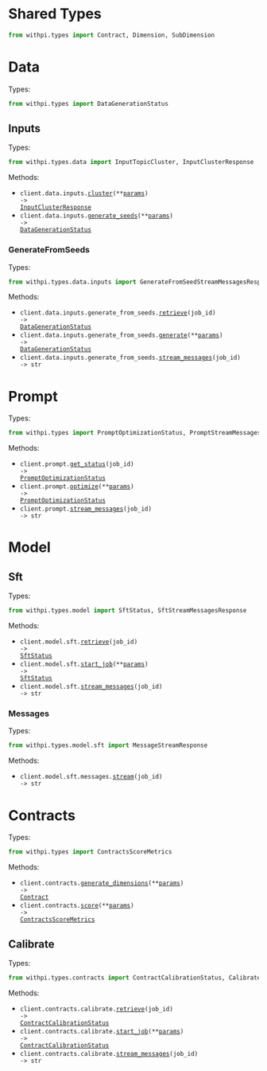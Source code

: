 # Shared Types

```python
from withpi.types import Contract, Dimension, SubDimension
```

# Data

Types:

```python
from withpi.types import DataGenerationStatus
```

## Inputs

Types:

```python
from withpi.types.data import InputTopicCluster, InputClusterResponse
```

Methods:

- <code title="post /data/input/cluster">client.data.inputs.<a href="./src/withpi/resources/data/inputs/inputs.py">cluster</a>(\*\*<a href="src/withpi/types/data/input_cluster_params.py">params</a>) -> <a href="./src/withpi/types/data/input_cluster_response.py">InputClusterResponse</a></code>
- <code title="post /data/input/generate_seeds">client.data.inputs.<a href="./src/withpi/resources/data/inputs/inputs.py">generate_seeds</a>(\*\*<a href="src/withpi/types/data/input_generate_seeds_params.py">params</a>) -> <a href="./src/withpi/types/data_generation_status.py">DataGenerationStatus</a></code>

### GenerateFromSeeds

Types:

```python
from withpi.types.data.inputs import GenerateFromSeedStreamMessagesResponse
```

Methods:

- <code title="get /data/input/generate_from_seeds/{job_id}">client.data.inputs.generate_from_seeds.<a href="./src/withpi/resources/data/inputs/generate_from_seeds.py">retrieve</a>(job_id) -> <a href="./src/withpi/types/data_generation_status.py">DataGenerationStatus</a></code>
- <code title="post /data/input/generate_from_seeds">client.data.inputs.generate_from_seeds.<a href="./src/withpi/resources/data/inputs/generate_from_seeds.py">generate</a>(\*\*<a href="src/withpi/types/data/inputs/generate_from_seed_generate_params.py">params</a>) -> <a href="./src/withpi/types/data_generation_status.py">DataGenerationStatus</a></code>
- <code title="get /data/input/generate_from_seeds/{job_id}/messages">client.data.inputs.generate_from_seeds.<a href="./src/withpi/resources/data/inputs/generate_from_seeds.py">stream_messages</a>(job_id) -> str</code>

# Prompt

Types:

```python
from withpi.types import PromptOptimizationStatus, PromptStreamMessagesResponse
```

Methods:

- <code title="get /prompt/optimize/{job_id}">client.prompt.<a href="./src/withpi/resources/prompt.py">get_status</a>(job_id) -> <a href="./src/withpi/types/prompt_optimization_status.py">PromptOptimizationStatus</a></code>
- <code title="post /prompt/optimize">client.prompt.<a href="./src/withpi/resources/prompt.py">optimize</a>(\*\*<a href="src/withpi/types/prompt_optimize_params.py">params</a>) -> <a href="./src/withpi/types/prompt_optimization_status.py">PromptOptimizationStatus</a></code>
- <code title="get /prompt/optimize/{job_id}/messages">client.prompt.<a href="./src/withpi/resources/prompt.py">stream_messages</a>(job_id) -> str</code>

# Model

## Sft

Types:

```python
from withpi.types.model import SftStatus, SftStreamMessagesResponse
```

Methods:

- <code title="get /model/sft/{job_id}">client.model.sft.<a href="./src/withpi/resources/model/sft/sft.py">retrieve</a>(job_id) -> <a href="./src/withpi/types/model/sft_status.py">SftStatus</a></code>
- <code title="post /model/sft">client.model.sft.<a href="./src/withpi/resources/model/sft/sft.py">start_job</a>(\*\*<a href="src/withpi/types/model/sft_start_job_params.py">params</a>) -> <a href="./src/withpi/types/model/sft_status.py">SftStatus</a></code>
- <code title="get /model/sft/{job_id}/messages">client.model.sft.<a href="./src/withpi/resources/model/sft/sft.py">stream_messages</a>(job_id) -> str</code>

### Messages

Types:

```python
from withpi.types.model.sft import MessageStreamResponse
```

Methods:

- <code title="get /model/sft/{job_id}/messages">client.model.sft.messages.<a href="./src/withpi/resources/model/sft/messages.py">stream</a>(job_id) -> str</code>

# Contracts

Types:

```python
from withpi.types import ContractsScoreMetrics
```

Methods:

- <code title="post /contracts/generate_dimensions">client.contracts.<a href="./src/withpi/resources/contracts/contracts.py">generate_dimensions</a>(\*\*<a href="src/withpi/types/contract_generate_dimensions_params.py">params</a>) -> <a href="./src/withpi/types/shared/contract.py">Contract</a></code>
- <code title="post /contracts/score">client.contracts.<a href="./src/withpi/resources/contracts/contracts.py">score</a>(\*\*<a href="src/withpi/types/contract_score_params.py">params</a>) -> <a href="./src/withpi/types/contracts_score_metrics.py">ContractsScoreMetrics</a></code>

## Calibrate

Types:

```python
from withpi.types.contracts import ContractCalibrationStatus, CalibrateStreamMessagesResponse
```

Methods:

- <code title="get /contracts/calibrate/{job_id}">client.contracts.calibrate.<a href="./src/withpi/resources/contracts/calibrate.py">retrieve</a>(job_id) -> <a href="./src/withpi/types/contracts/contract_calibration_status.py">ContractCalibrationStatus</a></code>
- <code title="post /contracts/calibrate">client.contracts.calibrate.<a href="./src/withpi/resources/contracts/calibrate.py">start_job</a>(\*\*<a href="src/withpi/types/contracts/calibrate_start_job_params.py">params</a>) -> <a href="./src/withpi/types/contracts/contract_calibration_status.py">ContractCalibrationStatus</a></code>
- <code title="get /contracts/calibrate/{job_id}/messages">client.contracts.calibrate.<a href="./src/withpi/resources/contracts/calibrate.py">stream_messages</a>(job_id) -> str</code>
